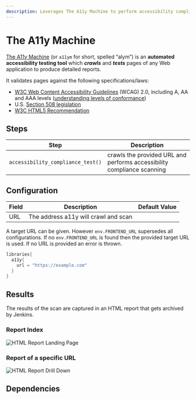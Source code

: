 ```yaml
---
description: Leverages The A11y Machine to perform accessibility compliance scanning
---
```


# The A11y Machine

[The A11y Machine](https://github.com/liip/TheA11yMachine) (or `a11ym` for short, spelled “alym”) is an
**automated accessibility testing tool** which ***crawls*** and ***tests*** pages of any Web application to produce detailed reports.

It validates pages against the following specifications/laws:

* [W3C Web Content Accessibility Guidelines](http://www.w3.org/TR/WCAG20/) (WCAG) 2.0, including A, AA and AAA levels ([understanding levels of conformance](http://www.w3.org/TR/UNDERSTANDING-WCAG20/conformance.html#uc-levels-head))
* U.S. [Section 508 legislation](http://www.section508.gov/)
* [W3C HTML5 Recommendation](https://www.w3.org/TR/html)

## Steps

| Step                                | Description                                                            |
|-------------------------------------|------------------------------------------------------------------------|
| ``accessibility_compliance_test()`` | crawls the provided URL and performs accessibility compliance scanning |

## Configuration

| Field | Description                          | Default Value |
|-------|--------------------------------------|---------------|
| URL   | The address a11y will crawl and scan |               |

A target URL can be given. However `env.FRONTEND_URL` supersedes all configurations.
If no `env.FRONTEND_URL` is found then the provided target URL is used. If no URL is provided an error is thrown.

```groovy
libraries{
  a11y{
    url = "https://example.com"
  }
}
```

## Results

The results of the scan are captured in an HTML report that gets archived by Jenkins.

### Report Index

![HTML Report Landing Page](../assets/images/a11y/index.png)

### Report of a specific URL

![HTML Report Drill Down](../assets/images/a11y/report.png)

## Dependencies